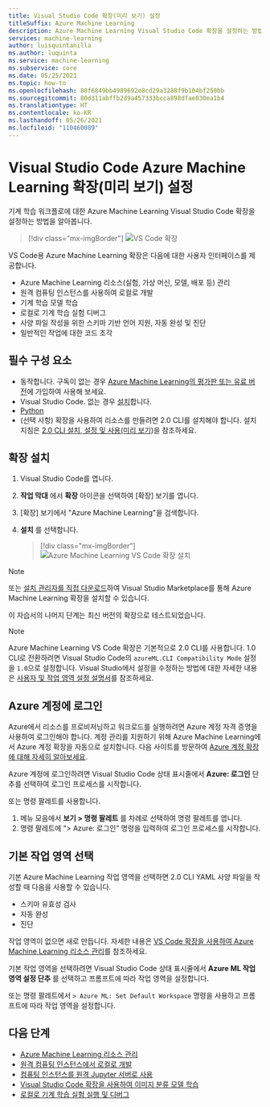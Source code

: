 ```yaml
---
title: Visual Studio Code 확장(미리 보기) 설정
titleSuffix: Azure Machine Learning
description: Azure Machine Learning Visual Studio Code 확장을 설정하는 방법 알아보기
services: machine-learning
author: luisquintanilla
ms.author: luquinta
ms.service: machine-learning
ms.subservice: core
ms.date: 05/25/2021
ms.topic: how-to
ms.openlocfilehash: 80f6849bb4989692e8cd29a3288f9b104bf250bb
ms.sourcegitcommit: 80d311abffb2d9a457333bcca898dfae830ea1b4
ms.translationtype: HT
ms.contentlocale: ko-KR
ms.lasthandoff: 05/26/2021
ms.locfileid: "110460089"
---
```

# <a name="set-up-the-visual-studio-code-azure-machine-learning-extension-preview"></a>Visual Studio Code Azure Machine Learning 확장(미리 보기) 설정

기계 학습 워크플로에 대한 Azure Machine Learning Visual Studio Code 확장을 설정하는 방법을 알아봅니다.

> [!div class="mx-imgBorder"]
> ![VS Code 확장](./media/how-to-setup-vs-code/vs-code-extension.PNG)

VS Code용 Azure Machine Learning 확장은 다음에 대한 사용자 인터페이스를 제공합니다.

- Azure Machine Learning 리소스(실험, 가상 머신, 모델, 배포 등) 관리
- 원격 컴퓨팅 인스턴스를 사용하여 로컬로 개발
- 기계 학습 모델 학습
- 로컬로 기계 학습 실험 디버그
- 사양 파일 작성을 위한 스키마 기반 언어 지원, 자동 완성 및 진단
- 일반적인 작업에 대한 코드 조각

## <a name="prerequisites"></a>필수 구성 요소

- 동작합니다. 구독이 없는 경우 [Azure Machine Learning의 평가판 또는 유료 버전](https://aka.ms/AMLFree)에 가입하여 사용해 보세요.
- Visual Studio Code. 없는 경우 [설치](https://code.visualstudio.com/docs/setup/setup-overview)합니다.
- [Python](https://www.python.org/downloads/)
- (선택 사항) 확장을 사용하여 리소스를 만들려면 2.0 CLI를 설치해야 합니다. 설치 지침은 [2.0 CLI 설치, 설정 및 사용(미리 보기)](how-to-configure-cli.md)을 참조하세요.

## <a name="install-the-extension"></a>확장 설치

1. Visual Studio Code를 엽니다.
1. **작업 막대** 에서 **확장** 아이콘을 선택하여 [확장] 보기를 엽니다.
1. [확장] 보기에서 "Azure Machine Learning"을 검색합니다.
1. **설치** 를 선택합니다.

    > [!div class="mx-imgBorder"]
    > ![Azure Machine Learning VS Code 확장 설치](./media/how-to-setup-vs-code/install-aml-vscode-extension.PNG)

> [!NOTE]
> 또는 [설치 관리자를 직접 다운로드](https://aka.ms/vscodetoolsforai)하여 Visual Studio Marketplace를 통해 Azure Machine Learning 확장을 설치할 수 있습니다.

이 자습서의 나머지 단계는 최신 버전의 확장으로 테스트되었습니다.

> [!NOTE]
> Azure Machine Learning VS Code 확장은 기본적으로 2.0 CLI를 사용합니다. 1\.0 CLI로 전환하려면 Visual Studio Code의 `azureML.CLI Compatibility Mode` 설정을 `1.0`으로 설정합니다. Visual Studio에서 설정을 수정하는 방법에 대한 자세한 내용은 [사용자 및 작업 영역 설정 설명서](https://code.visualstudio.com/docs/getstarted/settings)를 참조하세요.

## <a name="sign-in-to-your-azure-account"></a>Azure 계정에 로그인

Azure에서 리소스를 프로비저닝하고 워크로드를 실행하려면 Azure 계정 자격 증명을 사용하여 로그인해야 합니다. 계정 관리를 지원하기 위해 Azure Machine Learning에서 Azure 계정 확장을 자동으로 설치합니다. 다음 사이트를 방문하여 [Azure 계정 확장에 대해 자세히 알아보세요](https://marketplace.visualstudio.com/items?itemName=ms-vscode.azure-account).

Azure 계정에 로그인하려면 Visual Studio Code 상태 표시줄에서 **Azure: 로그인** 단추를 선택하여 로그인 프로세스를 시작합니다.

또는 명령 팔레트를 사용합니다.

1. 메뉴 모음에서 **보기 > 명령 팔레트** 를 차례로 선택하여 명령 팔레트를 엽니다.
1. 명령 팔레트에 "> Azure: 로그인" 명령을 입력하여 로그인 프로세스를 시작합니다.

## <a name="choose-your-default-workspace"></a>기본 작업 영역 선택

기본 Azure Machine Learning 작업 영역을 선택하면 2.0 CLI YAML 사양 파일을 작성할 때 다음을 사용할 수 있습니다.

- 스키마 유효성 검사
- 자동 완성
- 진단

작업 영역이 없으면 새로 만듭니다. 자세한 내용은 [VS Code 확장을 사용하여 Azure Machine Learning 리소스 관리](how-to-manage-resources-vscode.md)를 참조하세요.

기본 작업 영역을 선택하려면 Visual Studio Code 상태 표시줄에서 **Azure ML 작업 영역 설정 단추** 를 선택하고 프롬프트에 따라 작업 영역을 설정합니다.

또는 명령 팔레트에서 `> Azure ML: Set Default Workspace` 명령을 사용하고 프롬프트에 따라 작업 영역을 설정합니다.

## <a name="next-steps"></a>다음 단계

- [Azure Machine Learning 리소스 관리](how-to-manage-resources-vscode.md)
- [원격 컴퓨팅 인스턴스에서 로컬로 개발](how-to-set-up-vs-code-remote.md)
- [컴퓨팅 인스턴스를 원격 Jupyter 서버로 사용](how-to-set-up-vs-code-remote.md)
- [Visual Studio Code 확장을 사용하여 이미지 분류 모델 학습](tutorial-train-deploy-image-classification-model-vscode.md)
- [로컬로 기계 학습 실험 실행 및 디버그](how-to-debug-visual-studio-code.md)